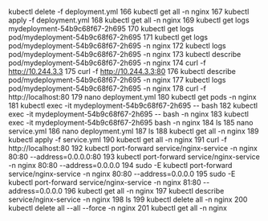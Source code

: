  kubectl delete -f deployment.yml
  166  kubectl get all -n nginx
  167  kubectl apply -f deployment.yml
  168  kubectl get all -n nginx
  169  kubectl get logs mydeployment-54b9c68f67-2h695
  170  kubectl get logs pod/mydeployment-54b9c68f67-2h695
  171  kubectl get logs pod/mydeployment-54b9c68f67-2h695 -n nginx
  172  kubectl logs pod/mydeployment-54b9c68f67-2h695 -n nginx
  173  kubectl describe pod/mydeployment-54b9c68f67-2h695 -n nginx
  174  curl -f http://10.244.3.3
  175  curl -f http://10.244.3.3:80
  176  kubectl describe pod/mydeployment-54b9c68f67-2h695 -n nginx
  177  kubectl logs pod/mydeployment-54b9c68f67-2h695 -n nginx
  178  curl -f http://localhost:80
  179  nano deployment.yml
  180  kubectl get pods -n nginx
  181  kubectl exec -it mydeployment-54b9c68f67-2h695 -- bash
  182  kubectl exec -it mydeployment-54b9c68f67-2h695 -- bash -n nginx
  183  kubectl exec -it mydeployment-54b9c68f67-2h695 bash -n nginx
  184  ls
  185  nano service.yml
  186  nano deployment.yml
  187  ls
  188  kubectl get all -n nginx
  189  kubectl apply -f service.yml
  190  kubectl get all -n nginx
  191  curl -f http://localhost:80
  192  kubectl port-forward service/nginx-service -n nginx 80:80 --address=0.0.0.0:80
  193  kubectl port-forward service/nginx-service -n nginx 80:80 --address=0.0.0.0
  194  sudo -E kubectl port-forward service/nginx-service -n nginx 80:80 --address=0.0.0.0
  195  sudo -E kubectl port-forward service/nginx-service -n nginx 81:80 --address=0.0.0.0
  196  kubectl get all -n nginx
  197  kubectl describe service/nginx-service -n nginx
  198  ls
  199  kubectl delete all -n nginx
  200  kubectl delete all --all --force -n nginx
  201  kubectl get all -n nginx
